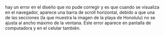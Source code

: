 hay un error en el diseño que no pude corregir y es que cuando se visualiza en el navegador, 
aparece una barra de scroll horizontal, debido a que una de las secciones (la que muestra la imagen de la playa de Honolulu) no se ajusta al 
ancho máximo de la ventana.
Este error aparece en pantalla de computadora y en el celular también.
